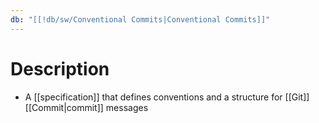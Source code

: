 ```yaml
---
db: "[[!db/sw/Conventional Commits|Conventional Commits]]"
---
```

# Description
- A [[specification]] that defines conventions and a structure for [[Git]] [[Commit|commit]] messages